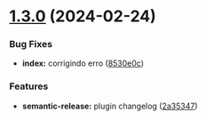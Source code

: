 # [1.3.0](https:/mnt/d/workspace/avera-cursos/git-workflow/modulo-05-conventional-commits/git-site//compare/v1.2.0...v1.3.0) (2024-02-24)


### Bug Fixes

* **index:** corrigindo erro ([8530e0c](https:/mnt/d/workspace/avera-cursos/git-workflow/modulo-05-conventional-commits/git-site//commit/8530e0ccb83dd5f047a9baa29de6fa40d50a4e84))


### Features

* **semantic-release:** plugin changelog ([2a35347](https:/mnt/d/workspace/avera-cursos/git-workflow/modulo-05-conventional-commits/git-site//commit/2a353473eee59141b68404ccba662f658cb06b9c))
